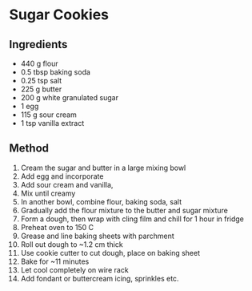 # Sugar Cookies

## Ingredients
* 440 g flour
* 0.5 tbsp baking soda  
* 0.25 tsp salt
* 225 g butter
* 200 g white granulated sugar
* 1 egg
* 115 g sour cream
* 1 tsp vanilla extract

## Method
1. Cream the sugar and butter in a large mixing bowl
2. Add egg and incorporate
3. Add sour cream and vanilla,
4. Mix until creamy
5. In another bowl, combine flour, baking soda, salt
6. Gradually add the flour mixture to the butter and sugar mixture
7. Form a dough, then wrap with cling film and chill for 1 hour in fridge
8. Preheat oven to 150 C
9. Grease and line baking sheets with parchment
10. Roll out dough to ~1.2 cm thick
11. Use cookie cutter to cut dough, place on baking sheet
12. Bake for ~11 minutes
13. Let cool completely on wire rack
14. Add fondant or buttercream icing, sprinkles etc.
